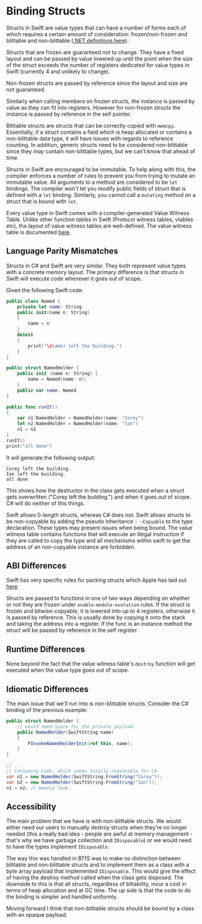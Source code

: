 # Binding Structs

Structs in Swift are value types that can have a number of forms each of which requires a certain amount of consideration: frozen/non-frozen and blittable and non-blittable ([.NET definitions here](https://learn.microsoft.com/en-us/dotnet/framework/interop/blittable-and-non-blittable-types)).

Structs that are frozen are guaranteed not to change. They have a fixed layout and can be passed by value lowered up until the point when the size of the struct exceeds the number of registers dedicated for value types in Swift (currently 4 and unlikely to change).

Non-frozen structs are passed by reference since the layout and size are not guaranteed.

Similarly when calling members on frozen structs, the instance is passed by value as they can fit into registers. However for non-frozen structs the instance is passed by reference in the self pointer.

Blittable structs are structs that can be correctly copied with `memcpy`. Essentially, if a struct contains a field which is heap allocated or contains a non-blittable data type, it will have issues with regards to reference counting. In addition, generic structs need to be considered non-blittable since they *may* contain non-blittable types, but we can't know that ahead of time.

Structs in Swift are encouraged to be immutable. To help along with this, the compiler enforces a number of rules to prevent you from trying to mutate an immutable value. All arguments to a method are considered to be `let` bindings. The compiler won't let you modify public fields of struct that is defined with a `let` binding. Similarly, you cannot call a `mutating` method on a struct that is bound with `let`.

Every value type in Swift comes with a compiler-generated Value Witness Table. Unlike other function tables in Swift (Protocol witness tables, vtables etc), the layout of value witness tables are well-defined. The value witness table is documented [here](binding-value-witness-table.md).

## Language Parity Mismatches

Structs in C# and Swift are very similar. They both represent value types with a concrete memory layout. The primary difference is that structs in Swift will execute code whenever it goes out of scope.

Given the following Swift code:

```swift
public class Named {
    private let name: String
    public init(name n: String)
    {
        name = n
    }
    deinit
    {
        print("\(name) left the building.")
    }
}

public struct NamedHolder {
    public init (name n: String) {
        name = Named(name: n);
    }
    public var name: Named
}

public func runIt()
{
    var n1:NamedHolder = NamedHolder(name: "Corey")
    let n2:NamedHolder = NamedHolder(name: "Ian")
    n1 = n2
}
runIt()
print("all done")
```

It will generate the following output:

```text
Corey left the building.
Ian left the building.
all done
```

This shows how the destructor in the class gets executed when a struct gets overwritten ("Corey left the building.") and when it goes out of scope. C# will do neither of this things.

Swift allows 0-length structs, whereas C# does not.
Swift allows structs to be non-copyable by adding the pseudo inheritance `: ~Copyable` to the type declaration. These types may present issues when
being bound. The value witness table contains functions that will execute an illegal instruction if they are called to copy the type and all mechanisms
within swift to get the address of an non-copyable instance are forbidden.

## ABI Differences

Swift has very specific rules for packing structs which Apple has laid out [here](https://github.com/swiftlang/swift/blob/main/docs/ABI/TypeLayout.rst).

Structs are passed to functions in one of two ways depending on whether or not they are frozen under `enable-module-evolution` rules.
If the struct is frozen and bitwise-copyable, it is lowered into up to 4 registers, otherwise it is passed by reference. This is usually done by copying it onto the stack and taking the address into a register. If the func is an instance method the struct will be passed by reference in the self register.

## Runtime Differences

None beyond the fact that the value witness table's `destroy` function will get executed when the value type goes out of scope.

## Idiomatic Differences

The main issue that we'll run into is non-blittable structs. Consider the C# binding of the previous example:

```csharp
public struct NamedHolder {
    // would need space for the private payload
    public NamedHolder(SwiftString name)
    {
        PInvokeNamedHolderInit(ref this, name);
    }
}

// ...
// Consuming code, which seems totally reasonable for C#
var n1 = new NamedHolder(SwiftString.FromString("Corey"));
var n2 = new NamedHolder(SwiftString.FromString("Ian"));
n1 = n2; // memory leak.
```

## Accessibility

The main problem that we have is with non-blittable structs. We would either need our users to manually destroy structs when they're no longer needed (this a really bad idea - people are awful at memory management - that's why we have garbage collection and `IDisposable`) or we would need to have the types implement `IDisposable`.

The way this was handled in BTfS was to make no distinction between blittable and non-blittable structs and to implement them as a class with a byte array payload that implemented `IDisposable`. This would give the effect of having the destroy method called when the class gets disposed. The downside to this is that all structs, regardless of blitability, incur a cost in terms of heap allocation and at GC time. The up side is that the code to do the binding is simpler and handled uniformly.

Moving forward I think that non-blittable structs should be bound by a class with an opaque payload.
